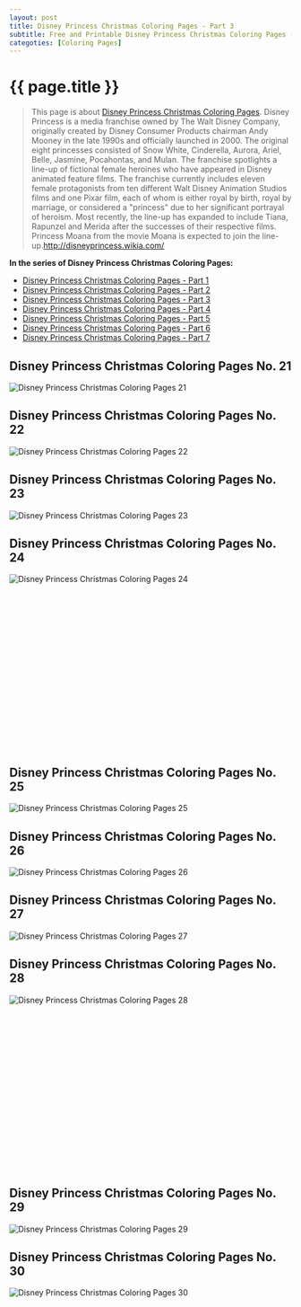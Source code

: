 ```yaml
---
layout: post
title: Disney Princess Christmas Coloring Pages - Part 3
subtitle: Free and Printable Disney Princess Christmas Coloring Pages - Part 3
categoties: [Coloring Pages]
---
```

{{ page.title }}
================
> This page is about [Disney Princess Christmas Coloring Pages](https://hoanghabelle.github.io/). Disney Princess is a media franchise owned by The Walt Disney Company, originally created by Disney Consumer Products chairman Andy Mooney in the late 1990s and officially launched in 2000. The original eight princesses consisted of Snow White, Cinderella, Aurora, Ariel, Belle, Jasmine, Pocahontas, and Mulan. The franchise spotlights a line-up of fictional female heroines who have appeared in Disney animated feature films. The franchise currently includes eleven female protagonists from ten different Walt Disney Animation Studios films and one Pixar film, each of whom is either royal by birth, royal by marriage, or considered a "princess" due to her significant portrayal of heroism. Most recently, the line-up has expanded to include Tiana, Rapunzel and Merida after the successes of their respective films. Princess Moana from the movie Moana is expected to join the line-up.http://disneyprincess.wikia.com/

**In the series of Disney Princess Christmas Coloring Pages:**

* [Disney Princess Christmas Coloring Pages - Part 1](https://hoanghabelle.github.io/2017/11/16/Disney-Princess-Christmas-Coloring-Pages-part-1.html)
* [Disney Princess Christmas Coloring Pages - Part 2](https://hoanghabelle.github.io/2017/11/16/Disney-Princess-Christmas-Coloring-Pages-part-2.html)
* [Disney Princess Christmas Coloring Pages - Part 3](https://hoanghabelle.github.io/2017/11/16/Disney-Princess-Christmas-Coloring-Pages-part-3.html)
* [Disney Princess Christmas Coloring Pages - Part 4](https://hoanghabelle.github.io/2017/11/16/Disney-Princess-Christmas-Coloring-Pages-part-4.html)
* [Disney Princess Christmas Coloring Pages - Part 5](https://hoanghabelle.github.io/2017/11/16/Disney-Princess-Christmas-Coloring-Pages-part-5.html)
* [Disney Princess Christmas Coloring Pages - Part 6](https://hoanghabelle.github.io/2017/11/16/Disney-Princess-Christmas-Coloring-Pages-part-6.html)
* [Disney Princess Christmas Coloring Pages - Part 7](https://hoanghabelle.github.io/2017/11/16/Disney-Princess-Christmas-Coloring-Pages-part-7.html)
## Disney Princess Christmas Coloring Pages No. 21
![Disney Princess Christmas Coloring Pages 21](https://hoanghabelle.github.io/img1/Disney-Princess-Christmas-Coloring-Pages%20(21).jpg "Disney Princess Christmas Coloring Pages 21")

## Disney Princess Christmas Coloring Pages No. 22
![Disney Princess Christmas Coloring Pages 22](https://hoanghabelle.github.io/img1/Disney-Princess-Christmas-Coloring-Pages%20(22).jpg "Disney Princess Christmas Coloring Pages 22")

## Disney Princess Christmas Coloring Pages No. 23
![Disney Princess Christmas Coloring Pages 23](https://hoanghabelle.github.io/img1/Disney-Princess-Christmas-Coloring-Pages%20(23).jpg "Disney Princess Christmas Coloring Pages 23")

## Disney Princess Christmas Coloring Pages No. 24
![Disney Princess Christmas Coloring Pages 24](https://hoanghabelle.github.io/img1/Disney-Princess-Christmas-Coloring-Pages%20(24).jpg "Disney Princess Christmas Coloring Pages 24")

<script async src="//pagead2.googlesyndication.com/pagead/js/adsbygoogle.js"></script><!-- Texxtonly --><ins class="adsbygoogle" style="display:inline-block;width:336px;height:280px" data-ad-client="ca-pub-6753140515841889" data-ad-slot="3207852233"></ins><script>(adsbygoogle = window.adsbygoogle || []).push({}); </script>

## Disney Princess Christmas Coloring Pages No. 25
![Disney Princess Christmas Coloring Pages 25](https://hoanghabelle.github.io/img1/Disney-Princess-Christmas-Coloring-Pages%20(25).jpg "Disney Princess Christmas Coloring Pages 25")

## Disney Princess Christmas Coloring Pages No. 26
![Disney Princess Christmas Coloring Pages 26](https://hoanghabelle.github.io/img1/Disney-Princess-Christmas-Coloring-Pages%20(26).jpg "Disney Princess Christmas Coloring Pages 26")

## Disney Princess Christmas Coloring Pages No. 27
![Disney Princess Christmas Coloring Pages 27](https://hoanghabelle.github.io/img1/Disney-Princess-Christmas-Coloring-Pages%20(27).jpg "Disney Princess Christmas Coloring Pages 27")

## Disney Princess Christmas Coloring Pages No. 28
![Disney Princess Christmas Coloring Pages 28](https://hoanghabelle.github.io/img1/Disney-Princess-Christmas-Coloring-Pages%20(28).jpg "Disney Princess Christmas Coloring Pages 28")

<script async src="//pagead2.googlesyndication.com/pagead/js/adsbygoogle.js"></script><!-- Texxtonly --><ins class="adsbygoogle" style="display:inline-block;width:336px;height:280px" data-ad-client="ca-pub-6753140515841889" data-ad-slot="3207852233"></ins><script>(adsbygoogle = window.adsbygoogle || []).push({}); </script>

## Disney Princess Christmas Coloring Pages No. 29
![Disney Princess Christmas Coloring Pages 29](https://hoanghabelle.github.io/img1/Disney-Princess-Christmas-Coloring-Pages%20(29).jpg "Disney Princess Christmas Coloring Pages 29")

## Disney Princess Christmas Coloring Pages No. 30
![Disney Princess Christmas Coloring Pages 30](https://hoanghabelle.github.io/img1/Disney-Princess-Christmas-Coloring-Pages%20(30).jpg "Disney Princess Christmas Coloring Pages 30")

